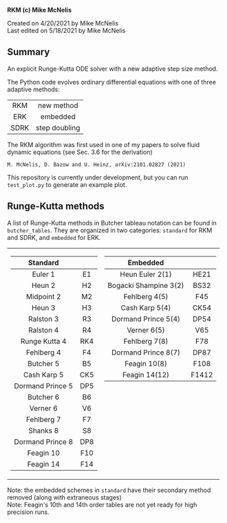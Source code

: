 **RKM (c) Mike McNelis**

Created on 4/20/2021 by Mike McNelis\
Last edited on 5/18/2021 by Mike McNelis

## Summary
An explicit Runge-Kutta ODE solver with a new adaptive step size method.

The Python code evolves ordinary differential equations with one of three adaptive methods:

| ||
|:----:|:-------------:|
| RKM  | new method    |
| ERK  | embedded      |
| SDRK | step doubling |

The RKM algorithm was first used in one of my papers to solve fluid dynamic equations (see Sec. 3.6 for the derivation)

    M. McNelis, D. Bazow and U. Heinz, arXiv:2101.02827 (2021)

This repository is currently under development, but you can run `test_plot.py` to generate an example plot.


## Runge-Kutta methods

A list of Runge-Kutta methods in Butcher tableau notation can be found in `butcher_tables`. They are organized in two categories: `standard` for RKM and SDRK, and `embedded` for ERK.

<table>
<tr valign="top"><td>

|      Standard       |      |
|:-------------------:|:----:|
| Euler 1             | E1   |
| Heun 2              | H2   |
| Midpoint 2          | M2   |
| Heun 3              | H3   |
| Ralston 3           | R3   |
| Ralston 4           | R4   |
| Runge Kutta 4       | RK4  |
| Fehlberg 4          | F4   |
| Butcher 5           | B5   |
| Cash Karp 5         | CK5  |
| Dormand Prince 5    | DP5  |
| Butcher 6           | B6   |
| Verner 6            | V6   |
| Fehlberg 7          | F7   |
| Shanks 8            | S8   |
| Dormand Prince 8    | DP8  |
| Feagin 10           | F10  |
| Feagin 14           | F14  |

</td><td valign="top">

|      Embedded         |      |
|:---------------------:|:----:|
| Heun Euler 2(1)       | HE21 |
| Bogacki Shampine 3(2) | BS32 |
| Fehlberg 4(5)         | F45  |
| Cash Karp 5(4)        | CK54 |
| Dormand Prince 5(4)   | DP54 |
| Verner 6(5)           | V65  |
| Fehlberg 7(8)         | F78  |
| Dormand Prince 8(7)   | DP87 |
| Feagin 10(8)          | F108 |
| Feagin 14(12)         | F1412|

</td></tr> </table>

Note: the embedded schemes in `standard` have their secondary method removed (along with extraneous stages)\
Note: Feagin's 10th and 14th order tables are not yet ready for high precision runs.



